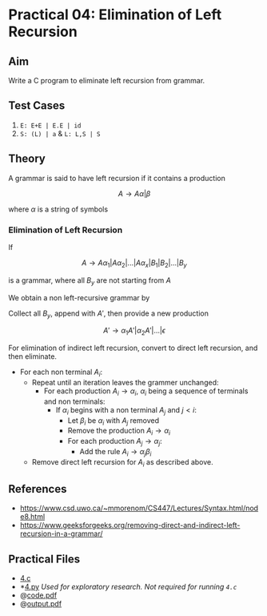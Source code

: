 # Practical 04: Elimination of Left Recursion

## Aim

Write a C program to eliminate left recursion from grammar.

## Test Cases

1. `E: E+E | E.E | id`
2. `S: (L) | a` & `L: L,S | S`

## Theory

A grammar is said to have left recursion if it contains a production

$$ A \rightarrow  A\alpha | \beta $$

where $\alpha$ is a string of symbols

### Elimination of Left Recursion

If

$$ A \rightarrow A\alpha_1 | A\alpha_2 |...| A\alpha_x | B_1 | B_2 | ... |B_y $$

is a grammar, where all $B_y$ are not starting from $A$

We obtain a non left-recursive grammar by

Collect all $B_y$, append with $A'$, then provide a new production

$$ A' \rightarrow \alpha_1A' | \alpha_2A'|...| \epsilon  $$

For elimination of indirect left recursion, convert to direct left recursion, and then eliminate.

- For each non terminal $A_i$:
  - Repeat until an iteration leaves the grammer unchanged:
    - For each production $A_i \rightarrow \alpha_i$, $\alpha_i$ being a sequence of terminals and non terminals:
      - If $\alpha_i$ begins with a non terminal $A_j$ and $j \lt i$:
        - Let $\beta_i$ be $\alpha_i$ with $A_j$ removed
        - Remove the production $A_i \rightarrow \alpha_i$
        - For each production $A_j \rightarrow \alpha_j$:
          - Add the rule $A_i \rightarrow \alpha_j\beta_i$
  - Remove direct left recursion for $A_i$ as described above.

## References

- <https://www.csd.uwo.ca/~mmorenom/CS447/Lectures/Syntax.html/node8.html>
- <https://www.geeksforgeeks.org/removing-direct-and-indirect-left-recursion-in-a-grammar/>

## Practical Files

- [4.c](./4.c)
- *[4.py](./4.py) _Used for exploratory research. Not required for running `4.c`_
- @[code.pdf](./code.pdf)
- @[output.pdf](./output.pdf)